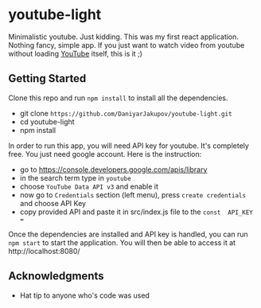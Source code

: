 # youtube-light

Minimalistic youtube. Just kidding. This was my first react application. Nothing fancy, simple app. If you just want to watch video from youtube without loading [YouTube](https://www.youtube.com) itself, this is it ;)


## Getting Started

Clone this repo and run `npm install` to install all the dependencies.
* git clone `https://github.com/DaniyarJakupov/youtube-light.git`
* cd youtube-light
* npm install

In order to run this app, you will need API key for youtube. It's completely free. You just need google account.  Here is the instruction:
* go to https://console.developers.google.com/apis/library
* in the search term type in `youtube`
* choose `YouTube Data API v3` and enable it
* now go to `Credentials` section (left menu), press `create credentials` and choose API Key
* copy provided API and paste it in src/index.js file to the `const  API_KEY = `

Once the dependencies are installed and API key is handled, you can run `npm start` to start the application. You will then be able to access it at http://localhost:8080/


## Acknowledgments

* Hat tip to anyone who's code was used
